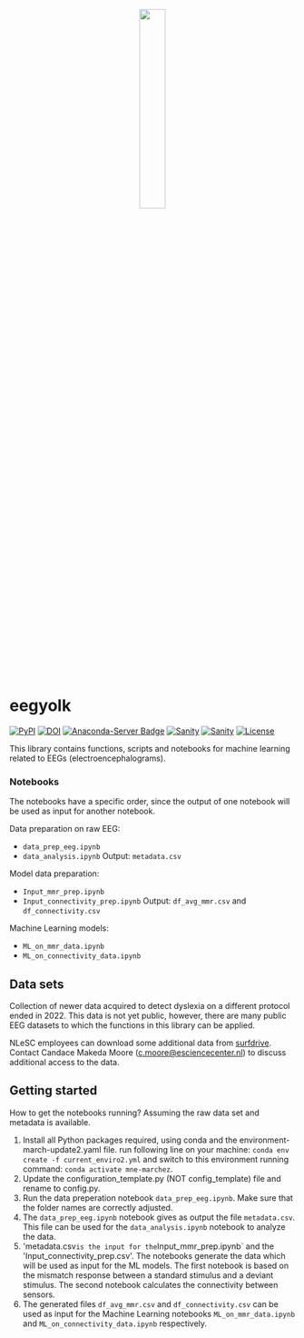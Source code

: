 <p align="center">
    <img style="width: 30%; height: 30%" src="https://github.com/NLeSC/ePodium/blob/main/eegyolk_logo.png">
</p>

# eegyolk

[![PyPI](https://img.shields.io/pypi/v/eegyolk.svg)](https://pypi.python.org/pypi/eegyolk/)
[![DOI](https://zenodo.org/badge/DOI/10.5281/zenodo.6865762.svg)](https://doi.org/10.5281/zenodo.6865762)
[![Anaconda-Server Badge](https://anaconda.org/eegyolk/eegyolk/badges/version.svg)](https://anaconda.org/eegyolk/eegyolk)
[![Sanity](https://github.com/eegyolk-ai/eegyolk/actions/workflows/on-commit.yml/badge.svg)](https://github.com/eegyolk-ai/eegyolk/actions/workflows/on-commit.yml)
[![Sanity](https://github.com/eegyolk-ai/eegyolk/actions/workflows/on-tag.yml/badge.svg)](https://github.com/eegyolk-ai/eegyolk/actions/workflows/on-tag.yml)
[![License](https://img.shields.io/badge/License-Apache_2.0-blue.svg)](https://opensource.org/licenses/Apache-2.0)


This library contains functions, scripts and notebooks for machine learning related to EEGs (electroencephalograms). 

### Notebooks
The notebooks have a specific order, since the output of one notebook will be used as input for another notebook. 

Data preparation on raw EEG: 
- `data_prep_eeg.ipynb`
- `data_analysis.ipynb`
Output: `metadata.csv`

Model data preparation: 
- `Input_mmr_prep.ipynb`
- `Input_connectivity_prep.ipynb`
Output: `df_avg_mmr.csv` and `df_connectivity.csv`

Machine Learning models: 
- `ML_on_mmr_data.ipynb`
- `ML_on_connectivity_data.ipynb`


## Data sets

Collection of newer data acquired to detect dyslexia on a different protocol ended in 2022. This data is not yet public, however, there are many public EEG datasets to which the functions in this library can be applied.

NLeSC employees can download some additional data from [surfdrive](https://surfdrive.surf.nl/files/index.php/s/mkwBAisnYUaPRhy).
Contact Candace Makeda Moore (c.moore@esciencecenter.nl) to discuss additional access to the data.

## Getting started

How to get the notebooks running? Assuming the raw data set and metadata is available.

1. Install all Python packages required, using conda and the environment-march-update2.yaml file.
    run following line on your machine: `conda env create -f current_enviro2.yml` and switch to this environment running command: `conda activate mne-marchez`.
2. Update the configuration_template.py (NOT config_template) file and rename to config.py.
3. Run the data preperation notebook `data_prep_eeg.ipynb`. Make sure that the folder names are correctly adjusted. 
4. The `data_prep_eeg.ipynb` notebook gives as output the file `metadata.csv`. This file can be used for the `data_analysis.ipynb` notebook to analyze the data. 
5. 'metadata.csv` is the input for the `Input_mmr_prep.ipynb` and the 'Input_connectivity_prep.csv'. The notebooks generate the data which will be used as input for the ML models. The first notebook is based on the mismatch response between a standard stimulus and a deviant stimulus. The second notebook calculates the connectivity between sensors. 
6. The generated files `df_avg_mmr.csv` and `df_connectivity.csv` can be used as input for the Machine Learning notebooks `ML_on_mmr_data.ipynb` and `ML_on_connectivity_data.ipynb` respectively. 

